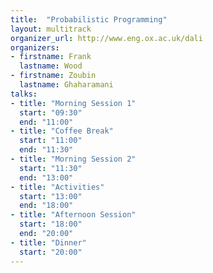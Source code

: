 ```yaml
---
title:  "Probabilistic Programming"
layout: multitrack
organizer_url: http://www.eng.ox.ac.uk/dali
organizers:
- firstname: Frank
  lastname: Wood
- firstname: Zoubin
  lastname: Ghaharamani
talks:
- title: "Morning Session 1"
  start: "09:30"
  end: "11:00"
- title: "Coffee Break"
  start: "11:00"
  end: "11:30"
- title: "Morning Session 2"
  start: "11:30"
  end: "13:00"
- title: "Activities"
  start: "13:00"
  end: "18:00"
- title: "Afternoon Session"
  start: "18:00"
  end: "20:00"
- title: "Dinner"
  start: "20:00"
---
```

